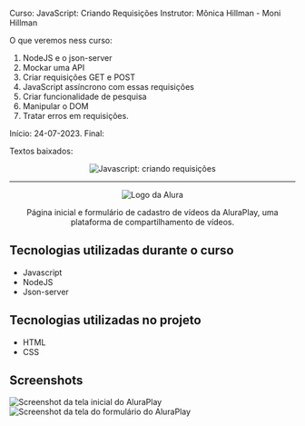 Curso: JavaScript: Criando Requisições
Instrutor: Mônica Hillman - Moni Hillman

O que veremos ness curso:
1) NodeJS e o json-server
2) Mockar uma API
3) Criar requisições GET e POST
4) JavaScript assíncrono com essas requisições
5) Criar funcionalidade de pesquisa
6) Manipular o DOM
7) Tratar erros em requisições.

Início: 24-07-2023.
Final: 


Textos baixados:

<p align="center"> <img src="https://imgur.com/J3hD21O.png" alt="Javascript: criando requisições"> </p>

<hr>

<p align="center"> <img src="https://github.com/MonicaHillman/aluraplay-requisicoes/blob/main/img/logo.png" alt="Logo da Alura"> </p>
<p align="center">Página inicial e formulário de cadastro de vídeos da AluraPlay, uma plataforma de compartilhamento de vídeos.</p>

## Tecnologias utilizadas durante o curso
* Javascript
* NodeJS
* Json-server

## Tecnologias utilizadas no projeto
* HTML
* CSS

## Screenshots
![Screenshot da tela inicial do AluraPlay](https://imgur.com/aymxEsh.png)
![Screenshot da tela do formulário do AluraPlay](https://imgur.com/ShNADf2.png)
